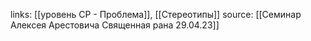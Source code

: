 links: [[уровень СР - Проблема]], [[Стереотипы]]
source: [[Семинар Алексея Арестовича Священная рана 29.04.23]]